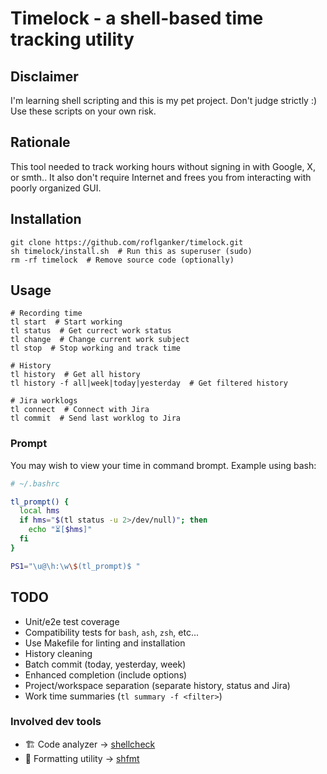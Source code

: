 # Timelock - a shell-based time tracking utility


## Disclaimer

I'm learning shell scripting and this is my pet project.
Don't judge strictly :) Use these scripts on your own risk.


## Rationale

This tool needed to track working hours without signing in with Google,
X, or smth.. It also don't require Internet and frees you from interacting
with poorly organized GUI.


## Installation

```shell
git clone https://github.com/roflganker/timelock.git
sh timelock/install.sh  # Run this as superuser (sudo)
rm -rf timelock  # Remove source code (optionally)
```


## Usage

```shell
# Recording time
tl start  # Start working
tl status  # Get currect work status  
tl change  # Change current work subject
tl stop  # Stop working and track time

# History
tl history  # Get all history
tl history -f all|week|today|yesterday  # Get filtered history

# Jira worklogs
tl connect  # Connect with Jira
tl commit  # Send last worklog to Jira
```


### Prompt

You may wish to view your time in command brompt. Example using bash:

```bash
# ~/.bashrc

tl_prompt() {
  local hms 
  if hms="$(tl status -u 2>/dev/null)"; then
    echo "⏳[$hms]"
  fi
}

PS1="\u@\h:\w\$(tl_prompt)$ "
```


## TODO

- Unit/e2e test coverage
- Compatibility tests for `bash`, `ash`, `zsh`, etc...
- Use Makefile for linting and installation
- History cleaning
- Batch commit (today, yesterday, week)
- Enhanced completion (include options)
- Project/workspace separation (separate history, status and Jira)
- Work time summaries (`tl summary -f <filter>`)


### Involved dev tools

- 🏗️ Code analyzer -> [shellcheck](https://github.com/koalaman/shellcheck)
- 👗 Formatting utility -> [shfmt](https://github.com/mvdan/sh)

